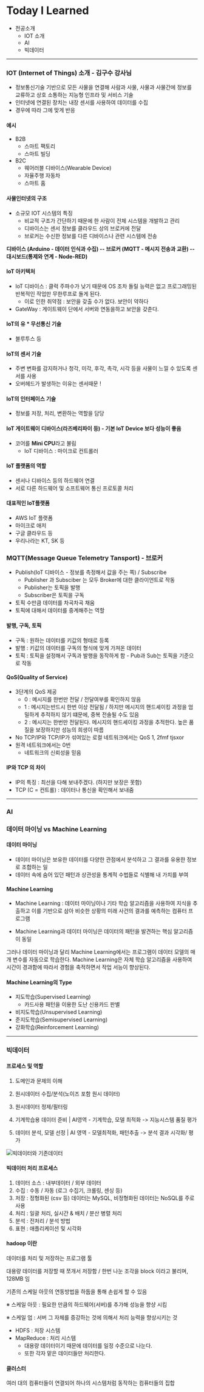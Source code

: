 # Today I Learned

* 전공소개
  * IOT 소개
  * AI
  * 빅데이터

---



### IOT (Internet of Things) 소개 - 김구수 강사님

* 정보통신기술 기반으로 모든 사물을 연결해 사람과 사물, 사물과 사물간에 정보를 교류하고 상호 소통하는 지능형 인프라 및 서비스 기술
* 인터넷에 연결된 장치는 내장 센서를 사용하여 데이터를 수집
* 경우에 따라 그에 맞게 반응

#### 예시

* B2B
  * 스마트 팩토리
  * 스마트 빌딩
* B2C
  * 웨어러블 디바이스(Wearable Device)
  * 자율주행 자동차
  * 스마트 홈

#### 사물인터넷의 구조

* 소규모 IOT 시스템의 특징
  * 비교적 구조가 간단하기 때문에 한 사람이 전체 시스템을 개발하고 관리
  * 디바이스는 센서 정보를 클라우드 상의 브로커에 전달
  * 브로커는 수신한 정보를 다른 디바이스나 관련 시스템에 전송

**디바이스 (Arduino - 데이터 인식과 수집) -- 브로커 (MQTT - 메시지 전송과 교환) -- 대시보드(통제와 연계 - Node-RED)**

#### IoT 아키텍처

* IoT 디바이스 : 클럭 주파수가 낮기 때문에 OS 조차 돌릴 능력은 없고 프로그래밍된 반복적인 작업만 무한루프로 돌게 된다.
  * 이로 인한 취약점 : 보안을 갖출 수가 없다. 보안이 약하다
* GateWay : 게이트웨이 단에서 서버와 연동을하고 보안을 갖춘다.

#### IoT의 유 * 무선통신 기술

* 블루투스 등

#### IoT의 센서 기술

* 주변 변화를 감지하거나 청각, 미각, 후각, 촉각, 시각 등을 사물이 느낄 수 있도록 센서를 사용
* 오버헤드가 발생하는 이유는 센서때문 !

#### IoT의 인터페이스 기술

* 정보를 저장, 처리, 변환하는 역할을 담당

#### IoT 게이트웨이 디바이스(라즈베리파이 등) - 기본 IoT Device 보다 성능이 좋음

* 코어를 **Mini CPU**라고 불림
  * IoT 디바이스 : 마이크로 컨트롤러

#### IoT 플랫폼의 역할

* 센서나 디바이스 등의 하드웨어 연결
* 서로 다른 하드웨어 및 소프트웨어 통신 프로토콜 처리

#### 대표적인 IoT플랫폼

* AWS IoT 플랫폼
* 마이크로 애저
* 구글 클라우드 등
* 우리나라는 KT, SK 등



### MQTT(Message Queue Telemetry Tansport) - 브로커

* Publish(IoT 디바이스 - 정보를 측정해서 값을 주는 쪽) / Subscribe
  * Publisher 과 Subsciber 는 모두 Broker에 대한 클라이언트로 작동
  * Publisher는 토픽을 발행
  * Subscriber은 토픽을 구독
* 토픽 수만큼 데이터를 차곡차곡 채움
* 토픽에 대해서 데이터를 중계해주는 역할

#### 발행, 구독, 토픽

* 구독 : 원하는 데이터를 키값의 형태로 등록
* 발행 : 키값의 데이터를 구독의 형식에 맞게 가져온 데이터
* 토픽 : 토픽을 설정해서 구독과 발행을 동작하게 함 - Pub과 Sub는 토픽을 기준으로 작동

#### QoS(Quality of Service)

* 3단계의 QoS 제공
  * 0 : 메시지를 한번만 전달 / 전달여부를 확인하지 않음
  * 1 : 메시지는반드시 한번 이상 전달됨 / 하지만 메시지의 핸드셰이킹 과정을 엄밀하게 추적하지 않기 떄문에, 중복 전솔될 수도 있음
  * 2 : 메시지는 한번만 전달된다. 메시지의 핸드셰이킹 과정을 추적한다. 높은 품질을 보장하지만 성능의 희생이 따름
* No TCP/IP와 TCP/IP가 섞여있는 로컬 네트워크에서는 QoS 1, 2fmf tjsxor
* 원격 네트워크에서는 0번
  * 네트워크의 신뢰성을 믿음

#### IP와 TCP 의 차이

* IP의 특징 : 최선을 다해 보내주겠다. (하지만 보장은 못함)
* TCP (C = 컨트롤) : 데이터나 통신을 확인해서 보내줌

---



### AI

### 데이터 마이닝 vs Machine Learning

#### 데이터 마이닝

* 데이터 마이닝은 보유한 데이터를 다양한 관점에서 분석하고 그 결과를 유용한 정보로 조합하는 일
* 데이터 속에 숨어 있던 패턴과 상관성을 통계적 수법들로 식별해 내 가치를 부여

#### Machine Learning

* Machine Learning : 데이터 마이닝이나 기타 학습 알고리즘을 사용하여 지식을 추출하고 이를 기반으로 삼아 비슷한 상황의 미래 사건의 결과를 예측하는 컴퓨터 프로그램

* Machine Learning과 데이터 마이닝은 데이터의 패턴을 발견하는 핵심 알고리즘이 동일

그러나 데이터 마이닝과 달리 Machine Learning에서는 프로그램이 데이터 모델의 매개 변수를 자동으로 학습한다. Machine Learning은 자체 학습 알고리즘을 사용하여 시간이 경과함에 따라서 경험을 축적하면서 작업 서능이 향상된다.



#### Machine Learning의 Type

* 지도학습(Supervised Learning)
  * 카드사용 패턴을 이용한 도난 신용카드 판별
* 비지도학습(Unsupervised Learning)
* 준지도학습(Semisupervised Learning)
* 강화학습(Reinforcement Learning)

---



### 빅데이터

#### 프로세스 및 역할

1. 도메인과 문제의 이해
2. 원시데이터 수집/분석(노이즈 포함 원시 데이터)
3. 원시데이터 정제/필터링
4. 기계학습용 데이터 준비 | AI영역 - 기계학습, 모델 최적화  -> 지능시스템 품질 평가

4. 데이터 분석, 모델 선정 | AI 영역 - 모델최적화, 패턴추출 -> 분석 결과 시각화/ 평가



![빅데이터와 기존데이터](https://github.com/nickhealthy/TIL/blob/master/2020_11_18/img/%EB%B9%85%EB%8D%B0%EC%9D%B4%ED%84%B0%EC%99%80%20%EA%B8%B0%EC%A1%B4%EB%8D%B0%EC%9D%B4%ED%84%B0.PNG)



#### 빅데이터 처리 프로세스

1. 데이터 소스 : 내부데이터 / 외부 데이터
2. 수집 : 수동 / 자동 (로그 수집기, 크롤링, 센싱 등)
3. 저장 : 정형화된 (csv 등) 데이터는 MySQL, 비정형화된 데이터는 NoSQL를 주로 사용
4. 처리 : 일괄 처리, 실시간 & 배치 / 분산 병렬 처리
5. 분석 : 전처리 / 분석 방법
6. 표현 : 애플리케이션 및 시각화



#### hadoop 이란

데이터를 처리 및 저장하는 프로그램 툴

대용량 데이터를 저장할 때 쪼개서 저장함 / 한번 나눈 조각을 block 이라고 불리며, 128MB 임

기존의 스케일 아웃의 연동방법을 하둡을 통해 손쉽게 할 수 있음

※ 스케일 아웃 : 필요한 만큼의 하드웨어(서버)를 추가해 성능을 향샹 시킴

※ 스케일 업 : 서버 그 자체를 증강하는 것에 의해서 처리 능력을 향상시키는 것

* HDFS : 저장 시스템
* MapReduce : 처리 시스템
  * 대용량 데이터이기 때문에 데이터를 일정 수준으로 나눈다.
  * 또한 각자 맡은 데이터들만 처리한다.

#### 클러스터 

여러 대의 컴퓨터들이 연결되어 하나의 시스템처럼 동작하는 컴퓨터들의 집합